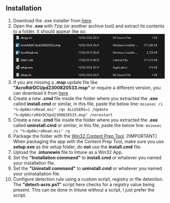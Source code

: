 ## Installation

1. Download the .exe installer from [here](https://get.adobe.com/uk/reader/enterprise/).
2. Open the __.exe__ with 7zip (or another archive tool) and extract its contents to a folder. It should appear like so:
![The contents of the extracted Adobe Reader .exe file.](/.assets/acro-setup.png)
3. If you are missing a __.msp__ update file like **"AcroRdrDCUpd2300820533.msp"** or require a different version, you can download it from [here](https://www.adobe.com/devnet-docs/acrobatetk/tools/ReleaseNotesDC/index.html).
4. Create a new __.cmd__ file inside the folder where you extracted the __.exe__ called **install.cmd** or similar, in this file, paste the below line:
```msiexec /i "%~dp0AcroRead.msi" /qn ALLUSERS=1 /Update "%~dp0AcroRdrDCUpd2300820533.msp" /norestart```
5. Create a new __.cmd__ file inside the folder where you extracted the __.exe__ called **uninstall.cmd** or similar, in this file, paste the below line:
```msiexec /x "%~dp0AcroRead.msi" /q```
6. Package the folder with the [Win32 Content Prep Tool](https://github.com/microsoft/Microsoft-Win32-Content-Prep-Tool). 
[!IMPORTANT]
When packaging the app with the Content Prep Tool, make sure you use **setup.exe** as the setup folder, do **__not__** use the **install.cmd** file.
7. Upload the __.intunewin__ file to Intune as a Win32 App.
8. Set the **"Installation command"** to __install.cmd__ or whatever you named your installation file. 
9. Set the **"Uninstall command"** to __uninstall.cmd__ or whatever you named your uninstallation file.
10. Configure detection rule using a custom script, registry or file detection. The __"detect-acro.ps1"__ script here checks for a registry value being present. This can be done in Intune without a script, I just prefer the script.